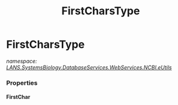 ﻿---
title: FirstCharsType
---

# FirstCharsType
_namespace: [LANS.SystemsBiology.DatabaseServices.WebServices.NCBI.eUtils](N-LANS.SystemsBiology.DatabaseServices.WebServices.NCBI.eUtils.html)_





### Properties

#### FirstChar


